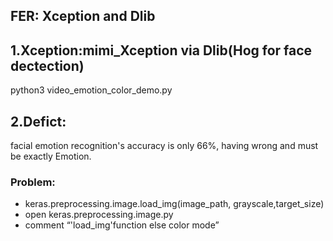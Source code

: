 FER: Xception and Dlib
--
1.Xception:mimi_Xception via Dlib(Hog for face dectection)
-
python3 video_emotion_color_demo.py 

2.Defict:
-
facial emotion recognition's accuracy is only 66%, having wrong and must be exactly Emotion.  

### Problem:
- keras.preprocessing.image.load_img(image_path, grayscale,target_size) 
- open keras.preprocessing.image.py 
- comment “'load_img'function else color mode”
